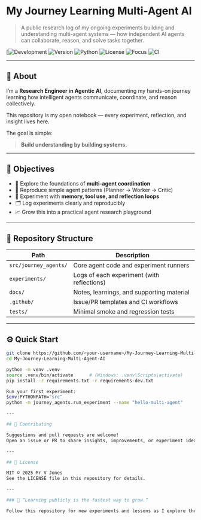 # My Journey Learning Multi-Agent AI

> A public research log of my ongoing experiments building and understanding multi-agent systems — how independent AI agents can collaborate, reason, and solve tasks together.

[![Development](https://img.shields.io/badge/status-in--development-yellow)
![Version](https://img.shields.io/badge/version-0.1.0-blue)
![Python](https://img.shields.io/badge/python-3.11+-brightgreen)
![License](https://img.shields.io/badge/license-MIT-green)
![Focus](https://img.shields.io/badge/focus-Agentic%20AI-orange)
![CI](https://github.com/dataview26/My-Journey-Learning-Multi-Agent-AI/actions/workflows/ci.yml/badge.svg)


---

## 🧩 About

I’m a **Research Engineer in Agentic AI**, documenting my hands-on journey learning how intelligent agents communicate, coordinate, and reason collectively.

This repository is my open notebook — every experiment, reflection, and insight lives here.

The goal is simple:  
> **Build understanding by building systems.**

---

## 🎯 Objectives

- 🧠 Explore the foundations of **multi-agent coordination**  
- 🧪 Reproduce simple agent patterns (Planner → Worker → Critic)  
- 🧰 Experiment with **memory, tool use, and reflection loops**  
- 🗂 Log experiments clearly and reproducibly  
- 📈 Grow this into a practical agent research playground  

---

## 📂 Repository Structure

| Path | Description |
|------|--------------|
| `src/journey_agents/` | Core agent code and experiment runners |
| `experiments/` | Logs of each experiment (with reflections) |
| `docs/` | Notes, learnings, and supporting material |
| `.github/` | Issue/PR templates and CI workflows |
| `tests/` | Minimal smoke and regression tests |

---

## ⚙️ Quick Start

```bash
git clone https://github.com/<your-username>/My-Journey-Learning-Multi-Agent-AI.git
cd My-Journey-Learning-Multi-Agent-AI

python -m venv .venv
source .venv/bin/activate      # (Windows: .venv\Scripts\activate)
pip install -r requirements.txt -r requirements-dev.txt

Run your first experiment:
$env:PYTHONPATH="src"
python -m journey_agents.run_experiment --name "hello-multi-agent"

---

## 💬 Contributing

Suggestions and pull requests are welcome!  
Open an issue or PR to share insights, improvements, or experiment ideas.

---

## 📜 License

MIT © 2025 Mr V Jones  
See the LICENSE file in this repository for details.

---

### 🧠 “Learning publicly is the fastest way to grow.”

Follow this repository for new experiments and lessons as I explore the emerging field of **Agentic AI**.




